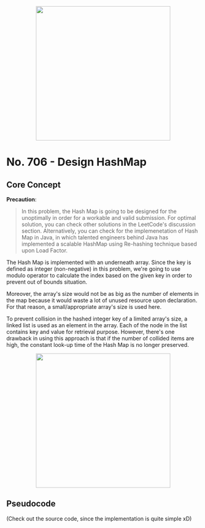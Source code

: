 <p align="center"><img width="350" src="https://i.ibb.co/4dyGXwW/image.png" /></p>

# No. 706 - Design HashMap

## Core Concept

**Precaution**:

> In this problem, the Hash Map is going to be designed for the unoptimally in
> order for a workable and valid submission. For optimal solution, you can check other
> solutions in the LeetCode's discussion section. Alternatively, you can check for
> the implemenetation of Hash Map in Java, in which talented engineers behind Java
> has implemented a scalable HashMap using Re-hashing technique based upon Load
> Factor.

The Hash Map is implemented with an underneath array. Since the key is
defined as integer (non-negative) in this problem, we're going to use modulo
operator to calculate the index based on the given key in order to prevent out
of bounds situation.

Moreover, the array's size would not be as big as the number of elements in the
map because it would waste a lot of unused resource upon declaration. For that
reason, a small/appropriate array's size is used here.

To prevent collision in the hashed integer key of a limited array's size, a linked list is used
as an element in the array. Each of the node in the list contains key and value
for retrieval purpose. However, there's one drawback in using this approach is
that if the number of collided items are high, the constant look-up time of the
Hash Map is no longer preserved.

<p align="center"><img width="350" src="https://i.ibb.co/rGSLcCJ/Screenshot-20220213-005309-Samsung-Notes.jpg" /></p>

## Pseudocode

(Check out the source code, since the implementation is quite simple xD)
